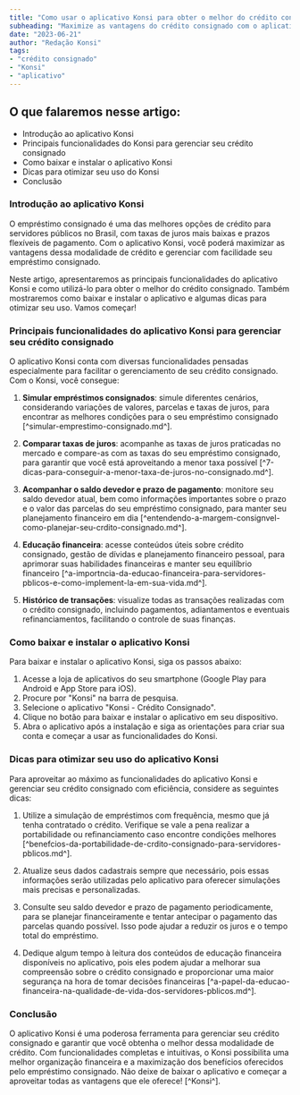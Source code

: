 ```yaml
---
title: "Como usar o aplicativo Konsi para obter o melhor do crédito consignado"
subheading: "Maximize as vantagens do crédito consignado com o aplicativo Konsi e gerencie com facilidade seu crédito."
date: "2023-06-21"
author: "Redação Konsi"
tags:
- "crédito consignado"
- "Konsi"
- "aplicativo"
---
```


## O que falaremos nesse artigo:

- Introdução ao aplicativo Konsi
- Principais funcionalidades do Konsi para gerenciar seu crédito consignado
- Como baixar e instalar o aplicativo Konsi
- Dicas para otimizar seu uso do Konsi
- Conclusão

### Introdução ao aplicativo Konsi

O empréstimo consignado é uma das melhores opções de crédito para servidores públicos no Brasil, com taxas de juros mais baixas e prazos flexíveis de pagamento. Com o aplicativo Konsi, você poderá maximizar as vantagens dessa modalidade de crédito e gerenciar com facilidade seu empréstimo consignado.

Neste artigo, apresentaremos as principais funcionalidades do aplicativo Konsi e como utilizá-lo para obter o melhor do crédito consignado. Também mostraremos como baixar e instalar o aplicativo e algumas dicas para otimizar seu uso. Vamos começar!

### Principais funcionalidades do aplicativo Konsi para gerenciar seu crédito consignado

O aplicativo Konsi conta com diversas funcionalidades pensadas especialmente para facilitar o gerenciamento de seu crédito consignado. Com o Konsi, você consegue:

1. **Simular empréstimos consignados**: simule diferentes cenários, considerando variações de valores, parcelas e taxas de juros, para encontrar as melhores condições para o seu empréstimo consignado [^simular-emprestimo-consignado.md^].

2. **Comparar taxas de juros**: acompanhe as taxas de juros praticadas no mercado e compare-as com as taxas do seu empréstimo consignado, para garantir que você está aproveitando a menor taxa possível [^7-dicas-para-conseguir-a-menor-taxa-de-juros-no-consignado.md^].

3. **Acompanhar o saldo devedor e prazo de pagamento**: monitore seu saldo devedor atual, bem como informações importantes sobre o prazo e o valor das parcelas do seu empréstimo consignado, para manter seu planejamento financeiro em dia [^entendendo-a-margem-consignvel-como-planejar-seu-crdito-consignado.md^].

4. **Educação financeira**: acesse conteúdos úteis sobre crédito consignado, gestão de dívidas e planejamento financeiro pessoal, para aprimorar suas habilidades financeiras e manter seu equilíbrio financeiro [^a-importncia-da-educao-financeira-para-servidores-pblicos-e-como-implement-la-em-sua-vida.md^].

5. **Histórico de transações**: visualize todas as transações realizadas com o crédito consignado, incluindo pagamentos, adiantamentos e eventuais refinanciamentos, facilitando o controle de suas finanças.

### Como baixar e instalar o aplicativo Konsi

Para baixar e instalar o aplicativo Konsi, siga os passos abaixo:

1. Acesse a loja de aplicativos do seu smartphone (Google Play para Android e App Store para iOS).
2. Procure por "Konsi" na barra de pesquisa.
3. Selecione o aplicativo "Konsi - Crédito Consignado".
4. Clique no botão para baixar e instalar o aplicativo em seu dispositivo.
5. Abra o aplicativo após a instalação e siga as orientações para criar sua conta e começar a usar as funcionalidades do Konsi.

### Dicas para otimizar seu uso do aplicativo Konsi

Para aproveitar ao máximo as funcionalidades do aplicativo Konsi e gerenciar seu crédito consignado com eficiência, considere as seguintes dicas:

1. Utilize a simulação de empréstimos com frequência, mesmo que já tenha contratado o crédito. Verifique se vale a pena realizar a portabilidade ou refinanciamento caso encontre condições melhores [^benefcios-da-portabilidade-de-crdito-consignado-para-servidores-pblicos.md^].

2. Atualize seus dados cadastrais sempre que necessário, pois essas informações serão utilizadas pelo aplicativo para oferecer simulações mais precisas e personalizadas.

3. Consulte seu saldo devedor e prazo de pagamento periodicamente, para se planejar financeiramente e tentar antecipar o pagamento das parcelas quando possível. Isso pode ajudar a reduzir os juros e o tempo total do empréstimo.

4. Dedique algum tempo à leitura dos conteúdos de educação financeira disponíveis no aplicativo, pois eles podem ajudar a melhorar sua compreensão sobre o crédito consignado e proporcionar uma maior segurança na hora de tomar decisões financeiras [^a-papel-da-educao-financeira-na-qualidade-de-vida-dos-servidores-pblicos.md^].

### Conclusão

O aplicativo Konsi é uma poderosa ferramenta para gerenciar seu crédito consignado e garantir que você obtenha o melhor dessa modalidade de crédito. Com funcionalidades completas e intuitivas, o Konsi possibilita uma melhor organização financeira e a maximização dos benefícios oferecidos pelo empréstimo consignado. Não deixe de baixar o aplicativo e começar a aproveitar todas as vantagens que ele oferece! [^Konsi^].